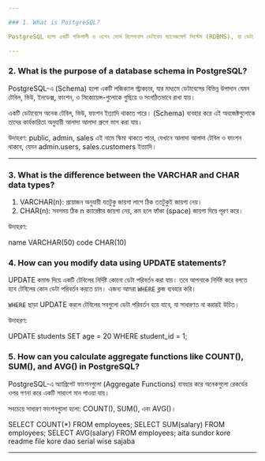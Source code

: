 ```yaml
---

### 1. What is PostgreSQL?

PostgreSQL হলো একটি শক্তিশালী ও ওপেন সোর্স রিলেশনাল ডেটাবেস ম্যানেজমেন্ট সিস্টেম (RDBMS), যা ডেটা নিরাপদভাবে সংরক্ষণ, পরিচালনা এবং সহজে অ্যাক্সেস করার জন্য ব্যবহৃত হয়। এটি এমন একটি উন্নত সফটওয়্যার যা প্রতিষ্ঠানের বা অ্যাপ্লিকেশনের সব গুরুত্বপূর্ণ তথ্যকে সুন্দরভাবে গুছিয়ে রাখে এবং যখন প্রয়োজন তখন দ্রুত সেই তথ্য খুঁজে বের করতে সাহায্য করে।

---
```


### 2. What is the purpose of a database schema in PostgreSQL?

PostgreSQL-এ (Schema) হলো একটি লজিক্যাল স্ট্রাকচার, যার মাধ্যমে ডেটাবেসের বিভিন্ন উপাদান যেমন টেবিল, ভিউ, ইনডেক্স, ফাংশন, ও সিকোয়েন্স-গুলোকে গুছিয়ে ও সংগঠিতভাবে রাখা যায়।

একটি ডেটাবেসে অনেক টেবিল, ভিউ, ফাংশন ইত্যাদি থাকতে পারে। (Schema) ব্যবহার করে এই অবজেক্টগুলোকে তাদের কার্যকারিতা অনুযায়ী আলাদা আলাদা গ্রুপে ভাগ করা যায়।

উদাহরণ: public, admin, sales এই নামে স্কিমা থাকতে পারে, যেখানে আলাদা আলাদা টেবিল ও ফাংশন থাকবে, যেমন admin.users, sales.customers ইত্যাদি।

---

### 3. What is the difference between the VARCHAR and CHAR data types?

1. VARCHAR(n): প্রয়োজন অনুযায়ী যতটুকু জায়গা লাগে ঠিক ততটুকুই জায়গা নেয়।
2. CHAR(n): সবসময় ঠিক n ক্যারেক্টার জায়গা নেয়, কম হলে ফাঁকা (space) জায়গা দিয়ে পূরণ করে।

উদাহরণ:

name VARCHAR(50)
code CHAR(10)

### 4. How can you modify data using UPDATE statements?

UPDATE কমান্ড দিয়ে একটি টেবিলের নির্দিষ্ট কোনো ডেটা পরিবর্তন করা যায়। তবে আপনাকে নির্দিষ্ট করে বলতে হবে টেবিলের কোন ডেটা পরিবর্তন করতে চান। এজন্য আমরা `WHERE` ক্লজ ব্যবহার করি।  

`WHERE` ছাড়া UPDATE করলে টেবিলের সবগুলো ডেটা পরিবর্তন হয়ে যাবে, যা সাধারণত না করারই উচিত।

উদাহরণ:

UPDATE students SET age = 20 WHERE student_id = 1;

### 5. How can you calculate aggregate functions like COUNT(), SUM(), and AVG() in PostgreSQL?

PostgreSQL-এ অ্যাগ্রিগেট ফাংশনগুলো (Aggregate Functions) ব্যবহার করে অনেকগুলো রেকর্ডের ওপর গণনা করে একটি সারাংশ মান পাওয়া যায়।

সবচেয়ে সাধারণ ফাংশনগুলো হলো: COUNT(), SUM(), এবং AVG()।

SELECT COUNT(*) FROM employees;
SELECT SUM(salary) FROM employees;
SELECT AVG(salary) FROM employees; aita sundor kore readme file kore dao serial wise sajaba

-----------------------------------------------

